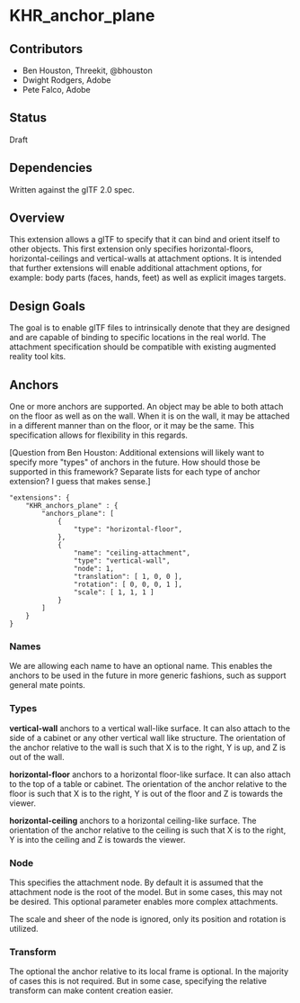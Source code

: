 # KHR_anchor_plane

## Contributors

- Ben Houston, Threekit, @bhouston
- Dwight Rodgers, Adobe
- Pete Falco, Adobe

## Status

Draft

## Dependencies

Written against the glTF 2.0 spec.

## Overview

This extension allows a glTF to specify that it can bind and orient itself to other objects.  This first extension only specifies horizontal-floors, horizontal-ceilings and vertical-walls at attachment options.  It is intended that further extensions will enable additional attachment options, for example: body parts (faces, hands, feet) as well as explicit images targets.

## Design Goals

The goal is to enable glTF files to intrinsically denote that they are designed and are capable of binding to specific locations in the real world.  The attachment specification should be compatible with existing augmented reality tool kits.

## Anchors

One or more anchors are supported.  An object may be able to both attach on the floor as well as on the wall.  When it is on the wall, it may be attached in a different manner than on the floor, or it may be the same.  This specification allows for flexibility in this regards.

[Question from Ben Houston: Additional extensions will likely want to specify more "types" of anchors in the future.  How should those be supported in this framework?  Separate lists for each type of anchor extension?  I guess that makes sense.]

```
"extensions": {
    "KHR_anchors_plane" : {
        "anchors_plane": [
            {
                "type": "horizontal-floor",
            },
            {
                "name": "ceiling-attachment",
                "type": "vertical-wall",
                "node": 1,
                "translation": [ 1, 0, 0 ],
                "rotation": [ 0, 0, 0, 1 ],
                "scale": [ 1, 1, 1 ]
            }
        ]
    }
}
```

### Names

We are allowing each name to have an optional name.  This enables the anchors to be used in the future in more generic fashions, such as support general mate points.

### Types

**vertical-wall** anchors to a vertical wall-like surface.  It can also attach to the side of a cabinet or any other vertical wall like structure.  The orientation of the anchor relative to the wall is such that X is to the right, Y is up, and Z is out of the wall.

**horizontal-floor** anchors to a horizontal floor-like surface.  It can also attach to the top of a table or cabinet.  The orientation of the anchor relative to the floor is such that X is to the right, Y is out of the floor and Z is towards the viewer.

**horizontal-ceiling** anchors to a horizontal ceiling-like surface.  The orientation of the anchor relative to the ceiling is such that X is to the right, Y is into the ceiling and Z is towards the viewer.

### Node

This specifies the attachment node.  By default it is assumed that the attachment node is the root of the model.  But in some cases, this may not be desired.  This optional parameter enables more complex attachments.

The scale and sheer of the node is ignored, only its position and rotation is utilized.

### Transform

The optional the anchor relative to its local frame is optional.  In the majority of cases this is not required.  But in some case, specifying the relative transform can make content creation easier.
